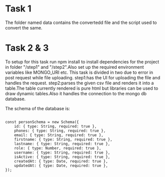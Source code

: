 <h1>Task 1</h1>

The folder named data contains the convertedd file and the script used to convert the same.

<h1>Task 2 & 3</h1>
To setup for this task run npm install to install dependencies for the project in folder "/step1" and "/step2".Also set up the required environment variables like MONGO_URI etc.
This task is divided in two due to error in post request while file uploading.
step1:has the UI for uploading the file and handles the request.
step2:parses the given csv file and renders it into a table.The table currently rendered is pure html but libraries can be used to draw dynamic tables.Also it handles the connection to the mongo db database.

The schema of the database is:

<code>
const personSchema = new Schema({
    id: { type: String, required: true },
    phones: { type: String, required: true },
    email: { type: String, required: true },
    firstname: { type: String, required: true },
    lastname: { type: String, required: true },
    role: { type: Number, required: true },
    username: { type: String, required: true },
    isActive: { type: String, required: true },
    createdAt: { type: Date, required: true },
    updatedAt: { type: Date, required: true },
});
</code>